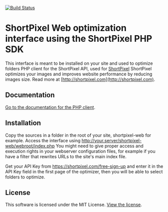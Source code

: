 [<img src="https://travis-ci.org/short-pixel-optimizer/shortpixel-php.svg?branch=master" alt="Build Status">](https://travis-ci.org/short-pixel-optimizer/shortpixel-php)

# ShortPixel Web optimization interface using the ShortPixel PHP SDK

This interface is meant to be installed on your site and used to optimize folders PHP client for the ShortPixel API, used for [ShortPixel](https://shortpixel.com) ShortPixel optimizes your images and improves website performance by reducing images size. Read more at [http://shortpixel.com](http://shortpixel.com).

## Documentation

[Go to the documentation for the PHP client](https://shortpixel.com/api).

## Installation

Copy the sources in a folder in the root of your site, shortpixel-web for example. Access the interface using http://your.server/shortpixel-web/webroot/index.php You might need to give proper access and execution rights in your webserver configuration files, for example if you have a filter that rewrites URLs to the site's main index file. 

Get your API Key from https://shortpixel.com/free-sign-up and enter it in the API Key field in the first page of the optimizer, then you will be able to select folders to optimize.

## License

This software is licensed under the MIT License. [View the license](LICENSE).
